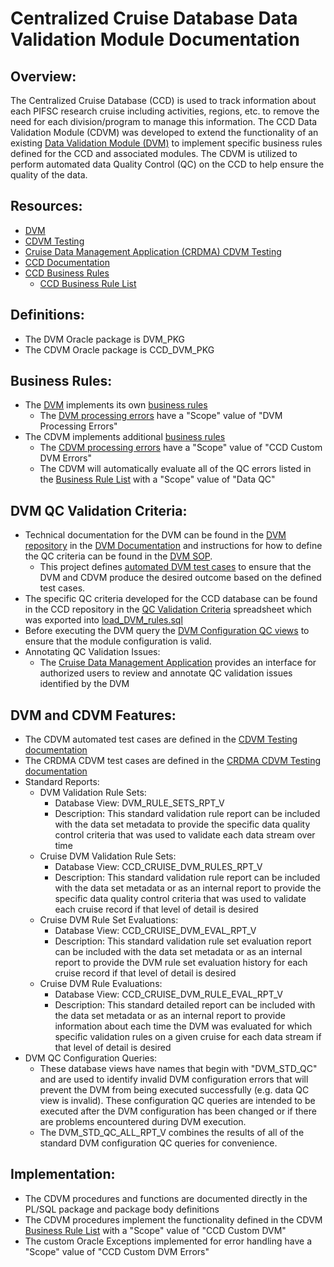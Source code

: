 # Centralized Cruise Database Data Validation Module Documentation

## Overview:
The Centralized Cruise Database (CCD) is used to track information about each PIFSC research cruise including activities, regions, etc. to remove the need for each division/program to manage this information. The CCD Data Validation Module (CDVM) was developed to extend the functionality of an existing [Data Validation Module (DVM)](https://gitlab.pifsc.gov/centralized-data-tools/data-validation-module) to implement specific business rules defined for the CCD and associated modules.  The CDVM is utilized to perform automated data Quality Control (QC) on the CCD to help ensure the quality of the data.

## Resources:
-   [DVM](https://gitlab.pifsc.gov/centralized-data-tools/data-validation-module)
-   [CDVM Testing](./test%20cases/CDVM%20Testing%20Documentation.md)
-   [Cruise Data Management Application (CRDMA) CDVM Testing](../../../CRDMA/docs/test_cases/packages/CDVM/CRDMA%20CDVM%20Testing%20Documentation.md)
-   [CCD Documentation](../../Centralized%20Cruise%20Database%20-%20Technical%20Documentation.md)
-   [CCD Business Rules](../../Centralized%20Cruise%20Database%20-%20Business%20Rule%20Documentation.md)
    -   [CCD Business Rule List](../../Centralized%20Cruise%20Database%20-%20Business%20Rule%20List.xlsx)

## Definitions:
-   The DVM Oracle package is DVM_PKG
-   The CDVM Oracle package is CCD_DVM_PKG

## Business Rules:
-   The [DVM](https://gitlab.pifsc.gov/centralized-data-tools/data-validation-module) implements its own [business rules](https://gitlab.pifsc.gov/centralized-data-tools/data-validation-module/-/blob/master/docs/DVM%20-%20Business%20Rule%20Documentation.MD)
    -   The [DVM processing errors](https://gitlab.pifsc.gov/centralized-data-tools/data-validation-module/-/blob/master/docs/DVM%20-%20Business%20Rules.xlsx) have a "Scope" value of "DVM Processing Errors"
-   The CDVM implements additional [business rules](../../Centralized%20Cruise%20Database%20-%20Business%20Rule%20Documentation.md)
    -   The [CDVM processing errors](../../Centralized%20Cruise%20Database%20-%20Business%20Rule%20List.xlsx) have a "Scope" value of "CCD Custom DVM Errors"
    -   The CDVM will automatically evaluate all of the QC errors listed in the [Business Rule List](../../Centralized%20Cruise%20Database%20-%20Business%20Rule%20List.xlsx) with a "Scope" value of "Data QC"

## DVM QC Validation Criteria:
-   Technical documentation for the DVM can be found in the [DVM repository](https://gitlab.pifsc.gov/centralized-data-tools/data-validation-module) in the [DVM Documentation](https://gitlab.pifsc.gov/centralized-data-tools/data-validation-module/-/blob/master/docs/Data%20Validation%20Module%20Documentation.MD) and instructions for how to define the QC criteria can be found in the [DVM SOP](https://gitlab.pifsc.gov/centralized-data-tools/data-validation-module/-/blob/master/docs/How%20to%20Define%20Criteria%20in%20Data%20Validation%20Module.MD).
    -   This project defines [automated DVM test cases](./test%20cases/CDVM%20Testing%20Documentation.md) to ensure that the DVM and CDVM produce the desired outcome based on the defined test cases.
-   The specific QC criteria developed for the CCD database can be found in the CCD repository in the [QC Validation Criteria](../../QC%20Validation%20Criteria.xlsx) spreadsheet which was exported into [load_DVM_rules.sql](../../../SQL/queries/load_DVM_rules.sql)
-   Before executing the DVM query the [DVM Configuration QC views](#DVM_QC_config_queries) to ensure that the module configuration is valid.
-   Annotating QC Validation Issues:
    -   The [Cruise Data Management Application](../../../CRDMA/docs/Cruise%20Data%20Management%20Application%20-%20Technical%20Documentation.md) provides an interface for authorized users to review and annotate QC validation issues identified by the DVM

## DVM and CDVM Features:
-   The CDVM automated test cases are defined in the [CDVM Testing documentation](./test%20cases/CDVM%20Testing%20Documentation.md)
-   The CRDMA CDVM test cases are defined in the [CRDMA CDVM Testing documentation](../../../CRDMA/docs/test_cases/packages/CDVM/CRDMA%20CDVM%20Testing%20Documentation.md)
-   Standard Reports:
    -   DVM Validation Rule Sets:
        -   Database View: DVM_RULE_SETS_RPT_V
        -   Description: This standard validation rule report can be included with the data set metadata to provide the specific data quality control criteria that was used to validate each data stream over time
    -   Cruise DVM Validation Rule Sets:
        -   Database View: CCD_CRUISE_DVM_RULES_RPT_V
        -   Description: This standard validation rule report can be included with the data set metadata or as an internal report to provide the specific data quality control criteria that was used to validate each cruise record if that level of detail is desired
    -   Cruise DVM Rule Set Evaluations:
        -   Database View: CCD_CRUISE_DVM_EVAL_RPT_V
        -   Description: This standard validation rule set evaluation report can be included with the data set metadata or as an internal report to provide the DVM rule set evaluation history for each cruise record if that level of detail is desired
    -   Cruise DVM Rule Evaluations:
        -   Database View: CCD_CRUISE_DVM_RULE_EVAL_RPT_V
        -   Description: This standard detailed report can be included with the data set metadata or as an internal report to provide information about each time the DVM was evaluated for which specific validation rules on a given cruise for each data stream if that level of detail is desired
-   <span id="DVM_QC_config_queries" class="anchor"></span>DVM QC Configuration Queries:
    -   These database views have names that begin with "DVM_STD_QC" and are used to identify invalid DVM configuration errors that will prevent the DVM from being executed successfully (e.g. data QC view is invalid). These configuration QC queries are intended to be executed after the DVM configuration has been changed or if there are problems encountered during DVM execution.
    -   The DVM_STD_QC_ALL_RPT_V combines the results of all of the standard DVM configuration QC queries for convenience.

## Implementation:
-   The CDVM procedures and functions are documented directly in the PL/SQL package and package body definitions
-   The CDVM procedures implement the functionality defined in the CDVM [Business Rule List](../../Centralized%20Cruise%20Database%20-%20Business%20Rule%20List.xlsx) with a "Scope" value of "CCD Custom DVM"
   -   The custom Oracle Exceptions implemented for error handling have a "Scope" value of "CCD Custom DVM Errors"
